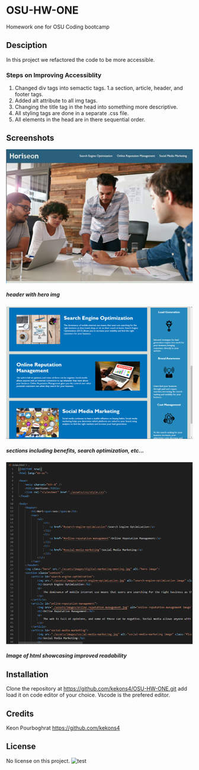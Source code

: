 # OSU-HW-ONE
Homework one for OSU Coding bootcamp

## Desciption
In this project we refactored the code to be more accessible.

### Steps on Improving Accessiblity
1. Changed div tags into semactic tags.
 1.a section, article, header, and footer tags.
2. Added alt attribute to all img tags.
3. Changing the title tag in the head into something more descriptive.
4. All styling tags are done in a separate .css file.
5. All elements in the head are in there sequential order.

## Screenshots
![screenshot one](/assets/images/screenshot-one.jpg)
##### header with hero img

![screenshot two](/assets/images/screenshot-two.jpg)
##### sections including benefits, search optimization, etc...

![screenshot three](/assets/images/screenshot-three.jpg)
##### Image of html showcasing improved readability


## Installation
Clone the repository at https://github.com/kekons4/OSU-HW-ONE.git add load it on
code editor of your choice. Vscode is the prefered editor.

## Credits
Keon Pourboghrat https://github.com/kekons4

## License
No license on this project.
![test](https://img.shields.io/apm/l/test)
